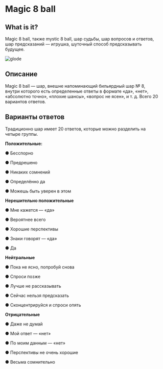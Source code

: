 # Magic 8 ball
## What is it?
Magic 8 ball, также mystic 8 ball, шар судьбы, шар вопросов и ответов, шар предсказаний — игрушка, шуточный способ предсказывать будущее.

![glode](https://user-images.githubusercontent.com/61190147/91641009-4d063580-ea2a-11ea-8193-b8886812a23a.jpeg)
## Описание
Magic 8 ball — шар, внешне напоминающий бильярдный шар № 8, внутри которого есть определенные ответы в формате «да», «нет», «абсолютно точно», «плохие шансы», «вопрос не ясен», и т. д. Всего 20 вариантов ответов.
## Варианты ответов
Традиционно шар имеет 20 ответов, которые можно разделить на четыре группы.

<b>Положительные:</b>

● Бесспорно

● Предрешено

● Никаких сомнений

● Определённо да

● Можешь быть уверен в этом

<b>Нерешительно положительные</b>

● Мне кажется — «да»

● Вероятнее всего

● Хорошие перспективы

● Знаки говорят — «да»

● Да

<b>Нейтральные</b>

● Пока не ясно, попробуй снова

● Спроси позже

● Лучше не рассказывать

● Сейчас нельзя предсказать

● Сконцентрируйся и спроси опять

<b>Отрицательные</b>

● Даже не думай

● Мой ответ — «нет»

● По моим данным — «нет»

● Перспективы не очень хорошие

● Весьма сомнительно
